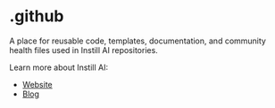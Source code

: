 # .github

A place for reusable code, templates, documentation, and community health files used in Instill AI repositories.

Learn more about Instill AI:
- [Website](https://www.instill.tech/?utm_source=github&utm_medium=banner&utm_campaign=org_readme)
- [Blog](https://www.instill.tech/blog?utm_source=github&utm_medium=banner&utm_campaign=org_readme)